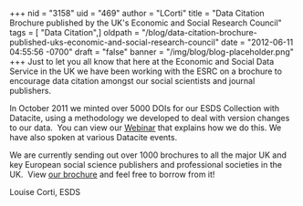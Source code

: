 +++
nid = "3158"
uid = "469"
author = "LCorti"
title = "Data Citation Brochure published by the UK's Economic and Social Research Council"
tags = [ "Data Citation",]
oldpath = "/blog/data-citation-brochure-published-uks-economic-and-social-research-council"
date = "2012-06-11 04:55:56 -0700"
draft = "false"
banner = "/img/blog/blog-placeholder.png"
+++
Just to let you all know that here at the Economic and Social Data
Service in the UK we have been working with the ESRC on a brochure to
encourage data citation amongst our social scientists and journal
publishers.

In October 2011 we minted over 5000 DOIs for our ESDS Collection with
Datacite, using a methodology we developed to deal with version changes
to our data.  You can view our
[Webinar](http://www.jisc.ac.uk/events/2012/04/webinardataidentifiers.aspx "Data citation webinar")
that explains how we do this. We have also spoken at various Datacite
events.

We are currently sending out over 1000 brochures to all the major UK and
key European social science publishers and professional societies in the
UK.  View [our
brochure](http://www.esds.ac.uk/news/publications/data_citation_online.pdf "ESRC Data Citation brochure")
and feel free to borrow from it!

Louise Corti, ESDS
